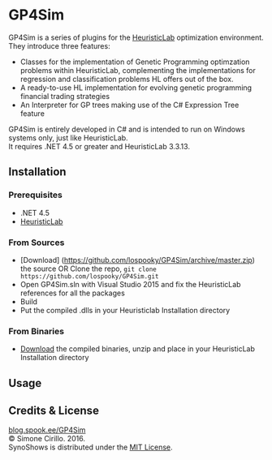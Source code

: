 # GP4Sim

GP4Sim is a series of plugins for the [HeuristicLab](http://dev.heuristiclab.com) optimization environment.
They introduce three features:
* Classes for the implementation of Genetic Programming optimzation problems within HeuristicLab, complementing the implementations for regression and classification problems HL offers out of the box.
* A ready-to-use HL implementation for evolving genetic programming financial trading strategies 
* An Interpreter for GP trees making use of the C# Expression Tree feature
<p>
GP4Sim is entirely developed in C# and is intended to run on Windows systems only, just like HeuristicLab.<br>
It requires .NET 4.5 or greater and HeuristicLab 3.3.13.<br>
</p>

## Installation

### Prerequisites
* .NET 4.5
* [HeuristicLab](http://dev.heuristiclab.com)

### From Sources
* [Download] (https://github.com/lospooky/GP4Sim/archive/master.zip) the source OR Clone the repo, `git clone https://github.com/lospooky/GP4Sim.git`
* Open GP4Sim.sln with Visual Studio 2015 and fix the HeuristicLab references for all the packages
* Build
* Put the compiled .dlls in your Heuristiclab Installation directory

### From Binaries
* [Download](https://github.com/lospooky/GP4Sim/releases/download/v1.0/GP4Sim-v1.0.zip) the compiled binaries, unzip and place in your HeuristicLab Installation directory

## Usage

## Credits & License
[blog.spook.ee/GP4Sim](http://blog.spook.ee/GP4Sim)<br>
© Simone Cirillo. 2016.<br>
SynoShows is distributed under the [MIT License](https://opensource.org/licenses/MIT).<br>
